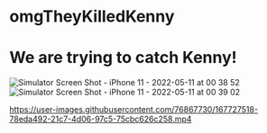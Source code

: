 # omgTheyKilledKenny
# We are trying to catch Kenny!
![Simulator Screen Shot - iPhone 11 - 2022-05-11 at 00 38 52](https://user-images.githubusercontent.com/76867730/167726516-88532a6e-966d-41b9-ab34-6ad504f2acb8.png)
![Simulator Screen Shot - iPhone 11 - 2022-05-11 at 00 39 02](https://user-images.githubusercontent.com/76867730/167726523-341ce5ca-1f63-471c-b832-72b6757f082d.png)


https://user-images.githubusercontent.com/76867730/167727518-78eda492-21c7-4d06-97c5-75cbc626c258.mp4


